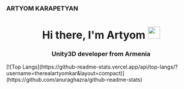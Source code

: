 ### ARTYOM KARAPETYAN

<h1 align="center">Hi there, I'm Artyom</a> 
<img src="https://media.tenor.com/0UPw9RZF_cAAAAAj/pop-cat.gif" height="32"/></h1>
<h3 align="center">Unity3D developer from Armenia</h3>
[![Top Langs](https://github-readme-stats.vercel.app/api/top-langs/?username=therealartyomkar&layout=compact)](https://github.com/anuraghazra/github-readme-stats)
